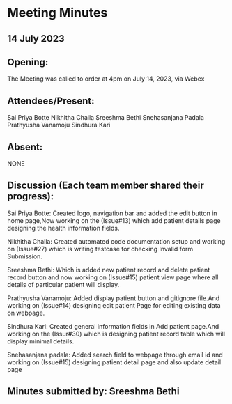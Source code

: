 # Meeting Minutes 

## 14 July 2023

## Opening:
The Meeting was called to order at 4pm on July 14, 2023, via Webex

## Attendees/Present:
Sai Priya Botte 
Nikhitha Challa
Sreeshma Bethi
Snehasanjana Padala
Prathyusha Vanamoju
Sindhura Kari
 
## Absent:
NONE

## Discussion (Each team member shared their progress):

Sai Priya Botte:
Created logo, navigation bar and added the edit button in home page,Now working on the (Issue#13)
which add patient details page designing the health information fields.

Nikhitha Challa:
Created automated code documentation setup and working on (Issue#27) which is writing testcase for checking Invalid form Submission. 

Sreeshma Bethi:
Which is added new patient record and delete patient record button and now working on (Issue#15) patient view page where all details of particular patient will display. 

Prathyusha Vanamoju:
Added display patient button and gitignore file.And working on (Issue#14) designing edit patient Page for editing existing data on webpage.

Sindhura Kari:
Created general information fields in Add patient page.And working on the (Issur#30) which is designing patient record table which will display minimal details.

Snehasanjana padala:
Added search field to webpage through email id and working on (Issue#15) designing patient detail page and also update detail page 

## Minutes submitted by:  Sreeshma Bethi